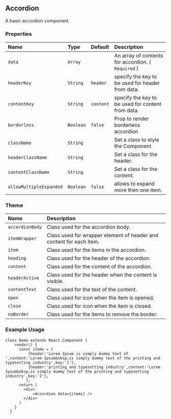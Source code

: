 ## Accordion

A basic accordion component.

### Properties
| Name | Type | Default | Description |
|:-----|:-----|:-----|:-----|
| `data` | `Array` | &nbsp; | An array of contents for accordion. ( `Required` ) |
| `headerKey` | `String` | `header` | specify the key to be used for header from data. | 
| `contentKey` | `String` | `content` | specify the key to be used for content from data.|
| `borderless` | `Boolean` | `false` | Prop to render borderless accordion |
| `className` | `String` | &nbsp; | Set a class to style the Component|
| `headerClassName` | `String` | &nbsp;| Set a class for the header.|
| `contentClassName` | `String` | &nbsp;| Set a class for the content.|
| `allowMultipleExpanded` | `Boolean` | `false`| allows to expand more then one item.|

### Theme

| Name     | Description|
|:---------|:-----------|
| `accordionBody` | Class used for the accordion body.|
| `itemWrapper` | Class used for wrapper element of header and content for each item.|
| `item` | Class used for the items in the accordion.|
| `heading` | Class used for the header of the accordion.|
| `content` | Class used for the content of the accordion.|
| `headerActive` | Class used for the header when the content is visible.|
| `contentText` | Class used for the text of the content.|
| `open` | Class used for icon when the item is opened.|
| `close` | Class used for icon when the item is closed.|
| `noBorder` | Class used for the items to remove the border.|




### Example Usage
```
class Demo extends React.Component {
    render() {
      const items = [
          {header:'Lorem Ipsum is simply dummy text of ',content:'Lorem Ipsum&nbsp;is simply dummy text of the printing and typesetting industry',key:'1'},
          {header:'printing and typesetting industry',content:'Lorem Ipsum&nbsp;is simply dummy text of the printing and typesetting industry',key:'2'},
         ];
      return (
        <div>
            <Accordion data={items} />
        </div>
      )
    }
  }
```
